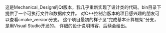 这是Mechanical_Design的Qt版本，我几乎重新实现了设计类的代码。bin目录下提供了一个可执行文件和数据库文件。
对C++控制台版本的项目感兴趣的朋友可以查看cmake_version分支。
这个项目最初的样子见“完成基本计算框架”分支，是用Visual Studio开发的。
详细的设计说明博客，后续会给出。
